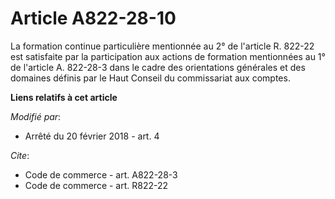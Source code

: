 # Article A822-28-10

La formation continue particulière mentionnée au 2° de l'article R. 822-22 est satisfaite par la participation aux actions de
formation mentionnées au 1° de l'article A. 822-28-3 dans le cadre des orientations générales et des domaines définis par le
Haut Conseil du commissariat aux comptes.

**Liens relatifs à cet article**

_Modifié par_:

  - Arrêté du 20 février 2018 - art. 4

_Cite_:

  - Code de commerce - art. A822-28-3
  - Code de commerce - art. R822-22
